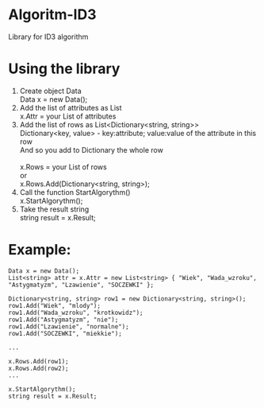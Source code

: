 # Algoritm-ID3
Library for ID3 algorithm


# Using the library
1. Create object Data<br>
  Data x = new Data();
2. Add the list of attributes as List<string><br>
  x.Attr = your List of attributes
3. Add the list of rows as List<Dictionary<string, string>><br>
  Dictionary<key, value> - key:attribute; value:value of the attribute in this row<br>
  And so you add to Dictionary the whole row<br><br>
  x.Rows = your List of rows <br>
    or<br>
  x.Rows.Add(Dictionary<string, string>);
4. Сall the function StartAlgorythm()<br>
  x.StartAlgorythm();
5. Take the result string<br>
  string result = x.Result;
  
# Example:
    Data x = new Data();
    List<string> attr = x.Attr = new List<string> { "Wiek", "Wada_wzroku", "Astygmatyzm", "Lzawienie", "SOCZEWKI" };
    
    Dictionary<string, string> row1 = new Dictionary<string, string>();
    row1.Add("Wiek", "mlody");
    row1.Add("Wada_wzroku", "krotkowidz");
    row1.Add("Astygmatyzm", "nie");
    row1.Add("Lzawienie", "normalne");
    row1.Add("SOCZEWKI", "miekkie");
    
    ...
    
    x.Rows.Add(row1);
    x.Rows.Add(row2);
    ...
    
    x.StartAlgorythm();
    string result = x.Result;
